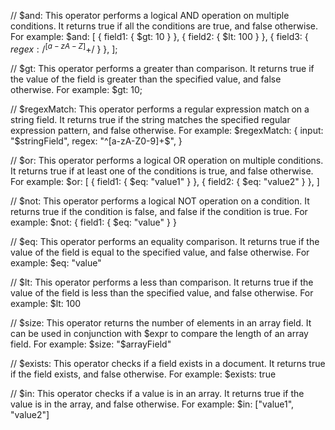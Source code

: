 // $and: This operator performs a logical AND operation on multiple conditions. It returns true if all the conditions are true, and false otherwise. For example:
$and: [
{ field1: { $gt: 10 } },
  { field2: { $lt: 100 } },
  { field3: { $regex: /^[a-zA-Z]+$/ } },
];

<!-- -------------------------------------------------------------- -->

// $gt: This operator performs a greater than comparison. It returns true if the value of the field is greater than the specified value, and false otherwise. For example:
$gt: 10;

<!-- -------------------------------------------------------------- -->

// $regexMatch: This operator performs a regular expression match on a string field. It returns true if the string matches the specified regular expression pattern, and false otherwise. For example:
$regexMatch: {
input: "$stringField",
  regex: "^[a-zA-Z0-9]+$",
}

<!-- -------------------------------------------------------------- -->

// $or: This operator performs a logical OR operation on multiple conditions. It returns true if at least one of the conditions is true, and false otherwise. For example:
$or: [
{ field1: { $eq: "value1" } },
{ field2: { $eq: "value2" } },
]

<!-- -------------------------------------------------------------- -->

// $not: This operator performs a logical NOT operation on a condition. It returns true if the condition is false, and false if the condition is true. For example:
$not: { field1: { $eq: "value" } }

<!-- -------------------------------------------------------------- -->

// $eq: This operator performs an equality comparison. It returns true if the value of the field is equal to the specified value, and false otherwise. For example:
$eq: "value"

<!-- -------------------------------------------------------------- -->

// $lt: This operator performs a less than comparison. It returns true if the value of the field is less than the specified value, and false otherwise. For example:
$lt: 100

<!-- -------------------------------------------------------------- -->

// $size: This operator returns the number of elements in an array field. It can be used in conjunction with $expr to compare the length of an array field. For example:
$size: "$arrayField"

<!-- -------------------------------------------------------------- -->

// $exists: This operator checks if a field exists in a document. It returns true if the field exists, and false otherwise. For example:
$exists: true

<!-- -------------------------------------------------------------- -->

// $in: This operator checks if a value is in an array. It returns true if the value is in the array, and false otherwise. For example:
$in: ["value1", "value2"]

<!-- -------------------------------------------------------------- -->
